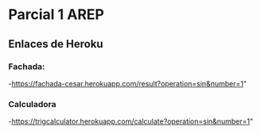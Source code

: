 # Parcial 1 AREP

## Enlaces de Heroku

### Fachada:
-https://fachada-cesar.herokuapp.com/result?operation=sin&number=1"

### Calculadora

-https://trigcalculator.herokuapp.com/calculate?operation=sin&number=1"
